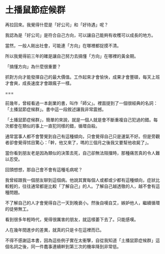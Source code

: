 # 土播鼠節症候群

再拉回來。我覺得什麼是「好公司」和「好待遇」呢？

我認為是「好公司」是符合自己方向，可以讓自己能夠有收穫可以成長的地方。

當然，一般人剛出社會，可能連「方向」在哪裡都捉摸不清。

所以我覺得前三年的確是讓自己努力去搞懂「方向」在哪裡的黃金期。

「搞懂方向」為什麼很重要？

抓對方向才能發揮自己的最大價值。工作起來才會愉快，成果才會豐碩，每天上班才會爽，成長速度才會跟瘋子一樣。

===

前幾年，曾經看過一本創業的書，叫作「師父」。裡面提到了一個很經典的名詞：「土播鼠節症候群」。書中這一段敘述讓我非常震撼。

「土播鼠節症候群」，簡單的來說，就是一個人就是會不斷重複自己犯過的錯。每次都會在類似的事上一直犯同樣的錯，循環自殺。

通常當事人都不會警覺到自己有這種傾向，只會覺得自己只是運氣不好。但是旁觀者卻會覺得怵目驚心：「幹，他又來了，嗎的三個月之後我又要幫他收屍了」。

當你看到朋友老是因為類似的決策去死，自己卻無法阻擋時，那種痛苦真的令人難以忍受。

回頭想想，那自己會不會有這種毛病呢？

我曾經跟我一個朋友聊到這個病。他說其實每個人或都或少都有這種傾向，症狀比較輕的，往往通常都是比較「了解自己」的人。了解自己越透徹的人，越不會有這種問題。

不了解自己的人才會覺得自己一天到晚衰小。然後自嘆自艾，嫉妒他人，繼續循環的徒勞無工。

看到很多年輕時代，覺得很厲害的朋友，就這樣萎下去了。只能感嘆。

人在幾年間進步的差異，就真的只是卡在這裡而已。

不得不感謝這本書，因為這些例子實在太衝擊，自從我知道「土播鼠節症候群」這個名詞之後，同一件蠢事連續幹到第三次的機率降到非常低。
